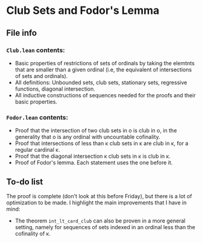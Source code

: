 # Club Sets and Fodor's Lemma

## File info

### `Club.lean` contents:

* Basic properties of restrictions of sets of ordinals by taking the elemtnts that are smaller
  than a given ordinal (i.e, the equivalent of intersections of sets and ordinals).
* All definitions: Unbounded sets, club sets, stationary sets, regressive functions, diagonal intersection.
* All inductive constructions of sequences needed for the proofs and their basic properties.

### `Fodor.lean` contents:

* Proof that the intersection of two club sets in o is club in o, in the generality that o is any ordinal with
  uncountable cofinality.
* Proof that intersections of less than κ club sets in κ are club in κ, for a regular cardinal κ.
* Proof that the diagonal intersection κ club sets in κ is club in κ.
* Proof of Fodor's lemma.
Each statement uses the one before it.

## To-do list

The proof is complete (don't look at this before Friday), but there is a lot of optimization to be made.
I highlight the main improvements that I have in mind:

* The theorem `int_lt_card_club` can also be proven in a more general setting, namely for sequences
  of sets indexed in an ordinal less than the cofinality of κ.